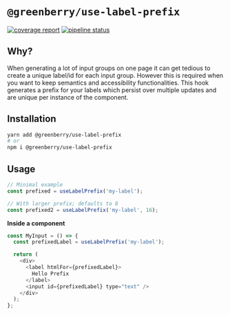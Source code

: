 # `@greenberry/use-label-prefix`

[![coverage report](https://gitlab.com/greenberrynl/hooks/use-label-prefix/badges/master/coverage.svg)](https://gitlab.com/greenberrynl/hooks/use-label-prefix/commits/master)
[![pipeline status](https://gitlab.com/greenberrynl/hooks/use-label-prefix/badges/master/pipeline.svg)](https://gitlab.com/greenberrynl/hooks/use-label-prefix/commits/master)

## Why?

When generating a lot of input groups on one page it can get tedious to create a unique label/id for each input group.
However this is required when you want to keep semantics and accessibility functionalities.
This hook generates a prefix for your labels which persist over multiple updates and are unique per instance of the component.

## Installation

```bash
yarn add @greenberry/use-label-prefix
# or
npm i @greenberry/use-label-prefix
```

## Usage

```js
// Minimal example
const prefixed = useLabelPrefix('my-label');

// With larger prefix; defaults to 8
const prefixed2 = useLabelPrefix('my-label', 16);
```

**Inside a component**
```js
const MyInput = () => {
  const prefixedLabel = useLabelPrefix('my-label');

  return (
    <div>
      <label htmlFor={prefixedLabel}>
        Hello Prefix
      </label>
      <input id={prefixedLabel} type="text" />
    </div>
  );
};

```
